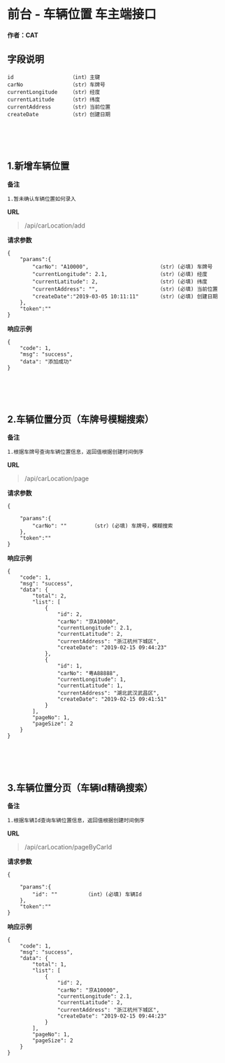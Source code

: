 # 前台 - 车辆位置 车主端接口 #

**作者：CAT**    

## 字段说明 ##

    id                  （int）主键
    carNo               （str）车牌号
    currentLongitude    （str）经度
    currentLatitude     （str）纬度
    currentAddress      （str）当前位置
    createDate          （str）创建日期

<br><br><br>


## 1.新增车辆位置 ##

**备注**

    1.暂未确认车辆位置如何录入

**URL**
>/api/carLocation/add

**请求参数**

    {
    	"params":{  
            "carNo": "A10000",                      （str）(必填) 车牌号
            "currentLongitude": 2.1,                （str）(必填) 经度
            "currentLatitude": 2,                   （str）(必填) 纬度
            "currentAddress": "",                   （str）(必填) 当前位置
            "createDate":"2019-03-05 10:11:11"      （str）(必填) 创建日期
        },
    	"token":""
    }

**响应示例**

    {
        "code": 1,
        "msg": "success",
        "data": "添加成功"
    }

<br><br><br>


## 2.车辆位置分页（车牌号模糊搜索） ##

**备注**

    1.根据车牌号查询车辆位置信息，返回值根据创建时间倒序


**URL**
>/api/carLocation/page

**请求参数**

    {
    	
    	"params":{  
            "carNo": ""        （str）(必填) 车牌号，模糊搜索
        },
    	"token":""
    }

**响应示例**

    {
        "code": 1,
        "msg": "success",
        "data": {
            "total": 2,
            "list": [
                {
                    "id": 2,
                    "carNo": "京A10000",
                    "currentLongitude": 2.1,
                    "currentLatitude": 2,
                    "currentAddress": "浙江杭州下城区",
                    "createDate": "2019-02-15 09:44:23"
                },
                {
                    "id": 1,
                    "carNo": "粤A88888",
                    "currentLongitude": 1,
                    "currentLatitude": 1,
                    "currentAddress": "湖北武汉武昌区",
                    "createDate": "2019-02-15 09:41:51"
                }
            ],
            "pageNo": 1,
            "pageSize": 2
        }
    }

<br><br><br>


## 3.车辆位置分页（车辆Id精确搜索） ##

**备注**

    1.根据车辆Id查询车辆位置信息，返回值根据创建时间倒序


**URL**
>/api/carLocation/pageByCarId

**请求参数**

    {
    	
    	"params":{  
            "id": ""         （int）(必填) 车辆Id
        },
    	"token":""
    }

**响应示例**

    {
        "code": 1,
        "msg": "success",
        "data": {
            "total": 1,
            "list": [
                {
                    "id": 2,
                    "carNo": "京A10000",
                    "currentLongitude": 2.1,
                    "currentLatitude": 2,
                    "currentAddress": "浙江杭州下城区",
                    "createDate": "2019-02-15 09:44:23"
                }
            ],
            "pageNo": 1,
            "pageSize": 2
        }
    }


<br><br><br>